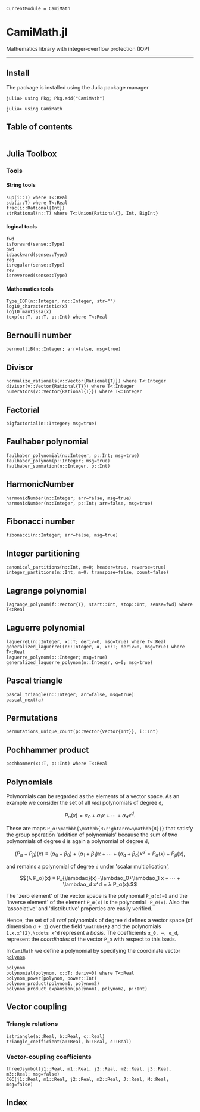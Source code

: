 ```@meta
CurrentModule = CamiMath
```

# CamiMath.jl

Mathematics library with integer-overflow protection (IOP)

---

## Install

The package is installed using the Julia package manager

```
julia> using Pkg; Pkg.add("CamiMath")

julia> using CamiMath
```

## Table of contents

```@contents
```

## Julia Toolbox

### Tools

#### String tools

```@docs
sup(i::T) where T<:Real
sub(i::T) where T<:Real
frac(i::Rational{Int})
strRational(n::T) where T<:Union{Rational{}, Int, BigInt}
```

#### logical tools

```@docs
fwd
isforward(sense::Type)
bwd
isbackward(sense::Type)
reg
isregular(sense::Type)
rev
isreversed(sense::Type)
```

#### Mathematics tools

```@docs
Type_IOP(n::Integer, nc::Integer, str="")
log10_characteristic(x)
log10_mantissa(x)
texp(x::T, a::T, p::Int) where T<:Real
```

## Bernoulli number

```@docs
bernoulliB(n::Integer; arr=false, msg=true)
```

## Divisor

```@docs
normalize_rationals(v::Vector{Rational{T}}) where T<:Integer
divisor(v::Vector{Rational{T}}) where T<:Integer
numerators(v::Vector{Rational{T}}) where T<:Integer
```

## Factorial

```@docs
bigfactorial(n::Integer; msg=true)
```

## Faulhaber polynomial

```@docs
faulhaber_polynomial(n::Integer, p::Int; msg=true)
faulhaber_polynom(p::Integer; msg=true)
faulhaber_summation(n::Integer, p::Int)
```

## HarmonicNumber

```@docs
harmonicNumber(n::Integer; arr=false, msg=true)
harmonicNumber(n::Integer, p::Int; arr=false, msg=true)
```

## Fibonacci number

```@docs
fibonacci(n::Integer; arr=false, msg=true)
```

## Integer partitioning

```@docs
canonical_partitions(n::Int, m=0; header=true, reverse=true)
integer_partitions(n::Int, m=0; transpose=false, count=false)
```

## Lagrange polynomial

```@docs
lagrange_polynom(f::Vector{T}, start::Int, stop::Int, sense=fwd) where T<:Real
```

## Laguerre polynomial

```@docs
laguerreL(n::Integer, x::T; deriv=0, msg=true) where T<:Real
generalized_laguerreL(n::Integer, α, x::T; deriv=0, msg=true) where T<:Real
laguerre_polynom(p::Integer; msg=true)
generalized_laguerre_polynom(n::Integer, α=0; msg=true)
```

## Pascal triangle

```@docs
pascal_triangle(n::Integer; arr=false, msg=true)
pascal_next(a)
```

## Permutations

```@docs
permutations_unique_count(p::Vector{Vector{Int}}, i::Int)
```

## Pochhammer product

```@docs
pochhammer(x::T, p::Int) where T<:Real
```

## Polynomials

Polynomials can be regarded as the elements of a vector space. As an example 
we consider the set of all *real* polynomials of degree ``d``,
```math
P_α(x) = α_0 + α_1 x + ⋯ + α_d x^d.
```
These are maps ``P_α:\mathbb{\mathbb{R\rightarrow\mathbb{R}}}`` that 
satisfy the group operation 'addition of polynomials' because the sum of two 
polynomials of degree ``d`` is again a polynomial of degree ``d``,
```math
(P_α + P_β)(x) ≡ (α_0 + β_{0})+(α_1 + β_1)x + ⋯ + (α_d + β_d) x^d = P_α(x) + P_β(x),
```
and remains a polynomial of degree ``d`` under 'scalar multiplication',
```math
(λ P_α)(x) ≡ P_{\lambdaα}(x)=\lambdaα_0+\lambdaα_1 x + ⋯ + \lambdaα_d x^d = λ P_α(x).
```
The 'zero element' of the vector space is the polynomial ``P_α(x)=0`` and the 'inverse 
element' of the element ``P_α(x)`` is the polynomial ``-P_α(x)``. Also the 'associative' 
and 'distributive' properties are easily verified. 

Hence, the set of all *real* polynomials of degree ``d`` defines  a vector space (of 
dimension ``d + 1``) over the field ``\mathbb{R}`` and the polynomials 
``1,x,x^{2},\cdots x^d`` represent a *basis*. The coefficients ``α_0, ⋯, α_d``,
represent the *coordinates* of the vector ``P_α`` with respect to this basis.

In `CamiMath` we define a polynomial by specifying the coordinate vector [`polynom`](@ref).

```@docs
polynom
polynomial(polynom, x::T; deriv=0) where T<:Real
polynom_power(polynom, power::Int)
polynom_product(polynom1, polynom2)
polynom_product_expansion(polynom1, polynom2, p::Int)
```

## Vector coupling

### Triangle relations

```@docs
istriangle(a::Real, b::Real, c::Real)
triangle_coefficient(a::Real, b::Real, c::Real)
```
### Vector-coupling coefficients

```@docs
threeJsymbol(j1::Real, m1::Real, j2::Real, m2::Real, j3::Real, m3::Real; msg=false)
CGC(j1::Real, m1::Real, j2::Real, m2::Real, J::Real, M::Real; msg=false)
```

## Index

```@index
```